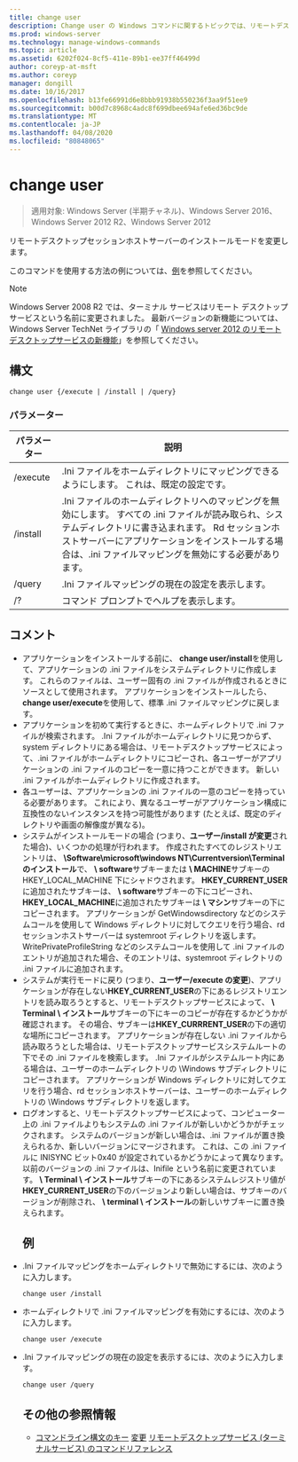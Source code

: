 ```yaml
---
title: change user
description: Change user の Windows コマンドに関するトピックでは、リモートデスクトップセッションホストサーバーのインストールモードを変更します。
ms.prod: windows-server
ms.technology: manage-windows-commands
ms.topic: article
ms.assetid: 6202f024-8cf5-411e-89b1-ee37ff46499d
author: coreyp-at-msft
ms.author: coreyp
manager: dongill
ms.date: 10/16/2017
ms.openlocfilehash: b13fe66991d6e8bbb91938b550236f3aa9f51ee9
ms.sourcegitcommit: b00d7c8968c4adc8f699dbee694afe6ed36bc9de
ms.translationtype: MT
ms.contentlocale: ja-JP
ms.lasthandoff: 04/08/2020
ms.locfileid: "80848065"
---
```

# <a name="change-user"></a>change user

> 適用対象: Windows Server (半期チャネル)、Windows Server 2016、Windows Server 2012 R2、Windows Server 2012

リモートデスクトップセッションホストサーバーのインストールモードを変更します。

このコマンドを使用する方法の例については、[例](#BKMK_examples)を参照してください。

> [!NOTE]
> Windows Server 2008 R2 では、ターミナル サービスはリモート デスクトップ サービスという名前に変更されました。 最新バージョンの新機能については、Windows Server TechNet ライブラリの「 [Windows server 2012 のリモートデスクトップサービスの新機能](https://technet.microsoft.com/library/hh831527)」を参照してください。

## <a name="syntax"></a>構文
```
change user {/execute | /install | /query}
```
### <a name="parameters"></a>パラメーター

| パラメーター |                                                                                                 説明                                                                                                  |
|-----------|--------------------------------------------------------------------------------------------------------------------------------------------------------------------------------------------------------------|
| /execute  |                                                                .Ini ファイルをホームディレクトリにマッピングできるようにします。 これは、既定の設定です。                                                                 |
| /install  | .Ini ファイルのホームディレクトリへのマッピングを無効にします。 すべての .ini ファイルが読み取られ、システムディレクトリに書き込まれます。 Rd セッションホストサーバーにアプリケーションをインストールする場合は、.ini ファイルマッピングを無効にする必要があります。 |
|  /query   |                                                                             .Ini ファイルマッピングの現在の設定を表示します。                                                                              |
|    /?     |                                                                                     コマンド プロンプトでヘルプを表示します。                                                                                     |

## <a name="remarks"></a>コメント
- アプリケーションをインストールする前に、 **change user/install**を使用して、アプリケーションの .ini ファイルをシステムディレクトリに作成します。 これらのファイルは、ユーザー固有の .ini ファイルが作成されるときにソースとして使用されます。 アプリケーションをインストールしたら、 **change user/execute**を使用して、標準 .ini ファイルマッピングに戻します。
- アプリケーションを初めて実行するときに、ホームディレクトリで .ini ファイルが検索されます。 .Ini ファイルがホームディレクトリに見つからず、system ディレクトリにある場合は、リモートデスクトップサービスによって、.ini ファイルがホームディレクトリにコピーされ、各ユーザーがアプリケーションの .ini ファイルのコピーを一意に持つことができます。 新しい .ini ファイルがホームディレクトリに作成されます。
- 各ユーザーは、アプリケーションの .ini ファイルの一意のコピーを持っている必要があります。 これにより、異なるユーザーがアプリケーション構成に互換性のないインスタンスを持つ可能性があります (たとえば、既定のディレクトリや画面の解像度が異なる)。
- システムがインストールモードの場合 (つまり、**ユーザー/install が変更**された場合)、いくつかの処理が行われます。 作成されたすべてのレジストリエントリは、 **\Software\microsoft\windows NT\Currentversion\Terminal のインストール**で、 **\ software**サブキーまたは **\ MACHINE**サブキーの HKEY_LOCAL_MACHINE 下にシャドウされます。 **HKEY_CURRENT_USER**に追加されたサブキーは、 **\ software**サブキーの下にコピーされ、 **HKEY_LOCAL_MACHINE**に追加されたサブキーは **\ マシン**サブキーの下にコピーされます。 アプリケーションが GetWindowsdirectory などのシステムコールを使用して Windows ディレクトリに対してクエリを行う場合、rd セッションホストサーバーは systemroot ディレクトリを返します。 WritePrivateProfileString などのシステムコールを使用して .ini ファイルのエントリが追加された場合、そのエントリは、systemroot ディレクトリの .ini ファイルに追加されます。
- システムが実行モードに戻り (つまり、**ユーザー/execute の変更**)、アプリケーションが存在しない**HKEY_CURRENT_USER**の下にあるレジストリエントリを読み取ろうとすると、リモートデスクトップサービスによって、 **\ Terminal \ インストール**サブキーの下にキーのコピーが存在するかどうかが確認されます。 その場合、サブキーは**HKEY_CURRRENT_USER**の下の適切な場所にコピーされます。 アプリケーションが存在しない .ini ファイルから読み取ろうとした場合は、リモートデスクトップサービスシステムルートの下でその .ini ファイルを検索します。 .Ini ファイルがシステムルート内にある場合は、ユーザーのホームディレクトリの \Windows サブディレクトリにコピーされます。 アプリケーションが Windows ディレクトリに対してクエリを行う場合、rd セッションホストサーバーは、ユーザーのホームディレクトリの \Windows サブディレクトリを返します。
- ログオンすると、リモートデスクトップサービスによって、コンピューター上の .ini ファイルよりもシステムの .ini ファイルが新しいかどうかがチェックされます。 システムのバージョンが新しい場合は、.ini ファイルが置き換えられるか、新しいバージョンにマージされます。 これは、この .ini ファイルに INISYNC ビット0x40 が設定されているかどうかによって異なります。 以前のバージョンの .ini ファイルは、Inifile という名前に変更されています。 **\ Terminal \ インストール**サブキーの下にあるシステムレジストリ値が**HKEY_CURRENT_USER**の下のバージョンより新しい場合は、サブキーのバージョンが削除され、 **\ terminal \ インストール**の新しいサブキーに置き換えられます。
  ## <a name="examples"></a><a name=BKMK_examples></a>例
- .Ini ファイルマッピングをホームディレクトリで無効にするには、次のように入力します。
  ```
  change user /install
  ```
- ホームディレクトリで .ini ファイルマッピングを有効にするには、次のように入力します。
  ```
  change user /execute
  ```
- .Ini ファイルマッピングの現在の設定を表示するには、次のように入力します。
  ```
  change user /query
  ```
  ## <a name="additional-references"></a>その他の参照情報
  - [コマンドライン構文のキー](command-line-syntax-key.md)
  [変更](change.md)
  [リモートデスクトップサービス (ターミナルサービス) のコマンドリファレンス](remote-desktop-services-terminal-services-command-reference.md)

